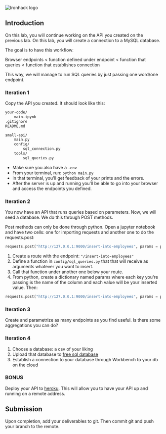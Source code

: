 ![Ironhack logo](https://i.imgur.com/1QgrNNw.png)

## Introduction

On this lab, you will continue working on the API you created on the previous lab. On this lab, you will create a connection to a MySQL database.

The goal is to have this workflow:

Browser endpoints < function defined under endpoint < function that queries < function that establishes connection

This way, we will manage to run SQL queries by just passing one word/one endpoint.

### Iteration 1

Copy the API you created. It should look like this:

```bash
your-code/
    main.ipynb
.gitignore
README.md

small-api/
    main.py
    config/
        sql_connection.py
    tools/
        sql_queries.py
```
- Make sure you also have a `.env`
- From your terminal, run: `python main.py`
- In that terminal, you'll get feedback of your prints and the errors.
- After the server is up and running you'll be able to go into your browser and access the endpoints you defined.

### Iteration 2

You now have an API that runs queries based on parameters. Now, we will seed a database. We do this through POST methods.

Post methods can only be done through python. Open a jupyter notebook and have two cells: one for importing requests and another one to do the requests.post:

```python
requests.post("http://127.0.0.1:9000/insert-into-employees", params = params)
```

1. Create a route with the endpoint: `"/insert-into-employees"`
2. Define a function in `config/sql_queries.py` that that will receive as arguments whatever you want to insert.
3. Call that function under another one below your route.
4. From python, create a dictionary named params where each key you're passing is the name of the column and each value will be your inserted value. Then:

```python
requests.post("http://127.0.0.1:9000/insert-into-employees", params = params)
```

### Iteration 3

Create and parametrize as many endpoints as you find useful. Is there some aggregations you can do?

### Iteration 4

1. Choose a database: a csv of your liking
2. Upload that database to [free sql database](https://www.freesqldatabase.com/)
3. Establish a connection to your database through Workbench to your db on the cloud

### BONUS

Deploy your API to [heroku](https://devcenter.heroku.com/articles/git). This will allow you to have your API up and running on a remote address.

## Submission

Upon completion, add your deliverables to git. Then commit git and push your branch to the remote.
